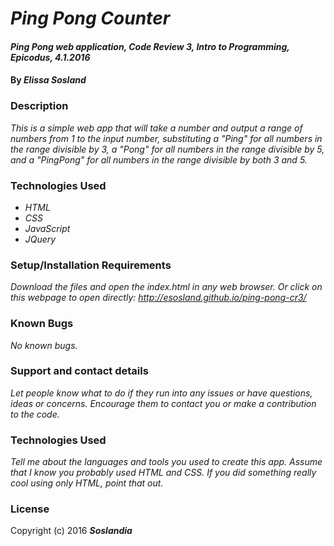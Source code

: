 # _Ping Pong Counter_

#### _Ping Pong web application, Code Review 3, Intro to Programming, Epicodus, 4.1.2016_

#### By _**Elissa Sosland**_

### Description

_This is a simple web app that will take a number and output a range of numbers from 1 to the input number, substituting a "Ping" for all numbers in the range divisible by 3, a "Pong" for all numbers in the range divisible by 5, and a "PingPong" for all numbers in the range divisible by both 3 and 5._

### Technologies Used

* _HTML_
* _CSS_
* _JavaScript_
* _JQuery_

### Setup/Installation Requirements

_Download the files and open the index.html in any web browser. Or click on this webpage to open directly: http://esosland.github.io/ping-pong-cr3/_

### Known Bugs

_No known bugs._

### Support and contact details

_Let people know what to do if they run into any issues or have questions, ideas or concerns.  Encourage them to contact you or make a contribution to the code._

### Technologies Used

_Tell me about the languages and tools you used to create this app. Assume that I know you probably used HTML and CSS. If you did something really cool using only HTML, point that out._

### License

Copyright (c) 2016 **_Soslandia_**
